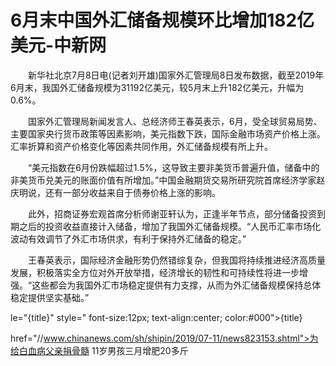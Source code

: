# 6月末中国外汇储备规模环比增加182亿美元-中新网

　　新华社北京7月8日电(记者刘开雄)国家外汇管理局8日发布数据，截至2019年6月末，我国外汇储备规模为31192亿美元，较5月末上升182亿美元，升幅为0.6%。

　　国家外汇管理局新闻发言人、总经济师王春英表示，6月，受全球贸易局势、主要国家央行货币政策等因素影响，美元指数下跌，国际金融市场资产价格上涨。汇率折算和资产价格变化等因素共同作用，外汇储备规模有所上升。

　　“美元指数在6月份跌幅超过1.5%，这导致主要非美货币普遍升值，储备中的非美货币兑美元的账面价值有所增加。”中国金融期货交易所研究院首席经济学家赵庆明说，还有一部分收益来自于债券价格上涨的影响。

　　此外，招商证券宏观首席分析师谢亚轩认为，正逢半年节点，部分储备投资到期之后的投资收益直接计入储备，增加了我国外汇储备规模。“人民币汇率市场化波动有效调节了外汇市场供求，有利于保持外汇储备的稳定。”

　　王春英表示，国际经济金融形势仍然错综复杂，但我国将持续推进经济高质量发展，积极落实全方位对外开放举措，经济增长的韧性和可持续性将进一步增强。“这些都会为我国外汇市场稳定提供有力支撑，从而为外汇储备规模保持总体稳定提供坚实基础。”

le="{title}" style=" font-size:12px; text-align:center; color:#000">{title}

href="//www.chinanews.com/sh/shipin/2019/07-11/news823153.shtml">为给白血病父亲捐骨髓 11岁男孩三月增肥20多斤
